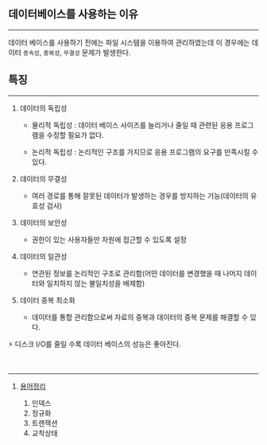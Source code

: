## 데이터베이스를 사용하는 이유
---
데이터 베이스를 사용하기 전에는 파일 시스템을 이용하여 관리하였는데 이 경우에는 데이터 `종속성`, `중복성`, `무결성` 문제가 발생한다.

## 특징
---
1. 데이터의 독립성

    -  물리적 독립성 : 데이터 베이스 사이즈를 늘리거나 줄일 때 관련된 응용 프로그램을 수정할 필요가 없다.

    - 논리적 독립성 : 논리적인 구조를 가지므로 응용 프로그램의 요구를 만족시킬 수 있다.

2. 데이터의 무결성

    - 여러 경로를 통해 잘못된 데이터가 발생하는 경우를 방지하는 기능(데이터의 유효성 검사)

3. 데이터의 보안성

    - 권한이 있는 사용자들만 자원에 접근할 수 있도록 설정

4. 데이터의 일관성

    - 연관된 정보를 논리적인 구조로 관리함(어떤 데이터를 변경했을 때 나머지 데이터와 일치하지 않는 불일치성을 배제함)

5. 데이터 중복 최소화

    - 데이터를 통합 관리함으로써 자료의 중복과 데이터의 중복 문제를 해결할 수 있다.

⚡ 디스크 I/O를 줄일 수록 데이터 베이스의 성능은 좋아진다.

<br>

---

1. [용어정리](./1.용어정리)

    1. 인덱스
    2. 정규화
    3. 트랜잭션
    4. 교착상태